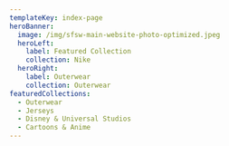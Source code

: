 ```yaml
---
templateKey: index-page
heroBanner:
  image: /img/sfsw-main-website-photo-optimized.jpeg
  heroLeft:
    label: Featured Collection
    collection: Nike
  heroRight:
    label: Outerwear
    collection: Outerwear
featuredCollections:
  - Outerwear
  - Jerseys
  - Disney & Universal Studios
  - Cartoons & Anime
---
```

